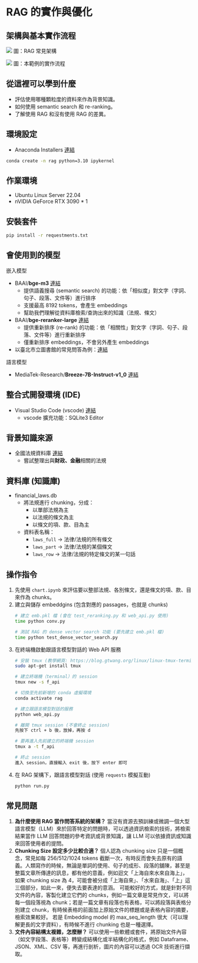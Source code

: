 # RAG 的實作與優化

## 架構與基本實作流程
![](https://i.imgur.com/QZxb7ZP.png)
圖：RAG 常見架構

![](https://i.imgur.com/Lbo0Zwi.png)
圖：本範例的實作流程

## 從這裡可以學到什麼
- 評估使用哪種顆粒度的資料來作為背景知識。
- 如何使用 semantic search 和 re-ranking。
- 了解使用 RAG 和沒有使用 RAG 的差異。

## 環境設定
- Anaconda Installers [連結](https://www.anaconda.com/download/success)
```bash
conda create -n rag python=3.10 ipykernel
```

## 作業環境
- Ubuntu Linux Server 22.04
- nVIDIA GeForce RTX 3090 * 1

## 安裝套件
```bash
pip install -r requestments.txt
```

## 會使用到的模型
嵌入模型
  - BAAI/**bge-m3** [連結](https://huggingface.co/BAAI/bge-m3)
    - 提供語義搜尋 (semantic search) 的功能：依「相似度」對文字（字詞、句子、段落、文件等）進行排序
    - 支援最高 8192 tokens，會產生 embeddings
    - 幫助我們理解從資料庫檢索/查詢出來的知識（法規、條文）
  - BAAI/**bge-reranker-large** [連結](https://huggingface.co/BAAI/bge-reranker-large)
    - 提供重新排序 (re-rank) 的功能：依「相關性」對文字（字詞、句子、段落、文件等）進行重新排序
    - 僅重新排序 embeddings，不會另外產生 embeddings
  - 以臺北市立圖書館的常見問答為例：[連結](https://tpml.gov.taipei/)

語言模型
  - MediaTek-Research/**Breeze-7B-Instruct-v1_0** [連結](https://huggingface.co/MediaTek-Research/Breeze-7B-Instruct-v1_0) 

## 整合式開發環境 (IDE)
- Visual Studio Code (vscode) [連結](https://code.visualstudio.com/)
  - vscode 擴充功能：SQLite3 Editor

## 背景知識來源
- 全國法規資料庫 [連結](https://law.moj.gov.tw/)
  - 嘗試整理出與**財政、金融**相關的法規

## 資料庫 (知識庫)
- financial_laws.db
  - 將法規進行 chunking，分成：
    - 以單部法規為主
    - 以法規的條文為主
    - 以條文的項、款、目為主
  - 資料表名稱：
    - `laws_full` -> 法律/法規的所有條文
    - `laws_part` -> 法律/法規的某個條文
    - `laws_row`  -> 法律/法規的特定條文的某一句話

## 操作指令
1. 先使用 `chart.ipynb` 來評估要以整部法規、各別條文，還是條文的項、款、目來作為 chunks。
2. 建立與儲存 embeddgins (包含對應的 passages，也就是 chunks)
    ```bash
    # 建立 emb.pkl 檔 (會在 test_reranking.py 和 web_api.py 使用)
    time python conv.py

    # 測試 RAG 的 dense vector search 功能 (要先建立 emb.pkl 檔)
    time python test_dense_vector_search.py
    ```
3. 在終端機啟動跟語言模型對話的 Web API 服務
    ```bash
    # 安裝 tmux (教學網頁: https://blog.gtwang.org/linux/linux-tmux-terminal-multiplexer-tutorial/)
    sudo apt-get install tmux

    # 建立終端機（terminal）的 session
    tmux new -s f_api

    # 切換至先前新增的 conda 虛擬環境
    conda activate rag

    # 建立跟語言模型對話的服務
    python web_api.py

    # 離開 tmux session (不會終止 session)
    先按下 ctrl + b 後，放掉，再按 d

    # 要再進入先前建立的終端機 session
    tmux a -t f_api

    # 終止 session
    進入 session，直接輸入 exit 後，按下 enter 即可
    ```
4. 在 RAG 架構下，跟語言模型對話 (使用 `requests` 模擬互動)
    ```bash
    python run.py
    ```

## 常見問題
1. **為什麼使用 RAG 當作問答系統的架構？**
當沒有資源去預訓練或微調一個大型語言模型（LLM）來於回答特定的問題時，可以透過資訊檢索的技術，將檢索結果當作 LLM 回答問題的參考資訊或背景知識，讓 LLM 可以依據資訊或知識來回答使用者的提問。
2. **Chunking Size 設定多少比較合適？**
個人認為 chunking size 只是一個概念，常見如每 256/512/1024 tokens 截斷一次，有時反而會失去原有的語義。人類寫作的時候，無論是單詞的使用、句子的成形、段落的舖陳，甚至是整篇文章所傳達的訊息，都有他的意義，例如迴文「上海自來水來自海上」，如果 chunking size 為 4，可能會被分成「上海自來」、「水來自海」、「上」這三個部分，如此一來，便失去要表達的意涵。
可能較好的方式，就是針對不同文件的內容，客製化建立它們的 chunks，例如一篇文章是常見作文，可以將每一個段落視為 chunk；若是一篇文章有段落也有表格，可以將段落與表格分別建立 chunk，有時候表格的前面加上原始文件的標題或是表格內容的摘要，檢索效果較好。
若是 Embedding model 的 max_seq_length 很大（可以理解更長的文字資料），有時候不進行 chunking 也是一種選擇。
3. **文件內容結構太複雜，怎麼辦？**
可以使用一些軟體或套件，將原始文件內容（如文字段落、表格等）轉變成結構化或半結構化的格式，例如 Dataframe、JSON、XML、CSV 等，再進行剖析，圖片的內容可以透過 OCR 技術進行擷取。